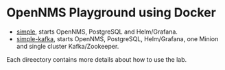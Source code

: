 OpenNMS Playground using Docker
====

* [simple](./simple), starts OpenNMS, PostgreSQL and Helm/Grafana.
* [simple-kafka](./simple-kafka), starts OpenNMS, PostgreSQL, Helm/Grafana, one Minion and single cluster Kafka/Zookeeper.

Each direectory contains more details about how to use the lab.